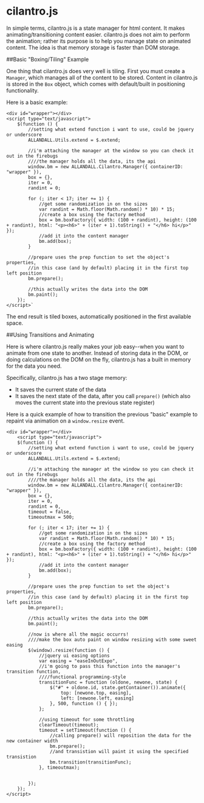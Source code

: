 cilantro.js
=============

In simple terms, cilantro.js is a state manager for html content. It makes animating/transitioning content easier. cilantro.js does not aim to perform the animation; rather its purpose is to help you manage state on animated content. The idea is that memory storage is faster than DOM storage. 

##Basic "Boxing/Tiling" Example

One thing that cilantro.js does very well is tiling. First you must create a `Manager`, which manages all of the content to be stored. Content in cilantro.js is stored in the `Box` object, which comes with default/built in positioning functionality.

Here is a basic example:

    <div id="wrapper"></div>
    <script type="text/javascript">
        $(function () {
            //setting what extend function i want to use, could be jquery or underscore
            ALLANDALL.Utils.extend = $.extend;

            //i'm attaching the manager at the window so you can check it out in the firebugs
            ////the manager holds all the data, its the api
            window.bm = new ALLANDALL.Cilantro.Manager({ containerID: "wrapper" }),
            box = {},
            iter = 0,
            randint = 0;

            for (; iter < 17; iter += 1) {
                //get some randomization in on the sizes
                var randint = Math.floor(Math.random() * 10) * 15;
                //create a box using the factory method
                box = bm.boxFactory({ width: (100 + randint), height: (100 + randint), html: "<p><h6>" + (iter + 1).toString() + "</h6> hi</p>" });
                //add it into the content manager
                bm.add(box);
            }

            //prepare uses the prep function to set the object's properties,
            //in this case (and by default) placing it in the first top left position
            bm.prepare();

            //this actually writes the data into the DOM
            bm.paint();
        });
    </script>`
	
The end result is tiled boxes, automatically positioned in the first available space.

##Using Transitions and Animating

Here is where cilantro.js really makes your job easy--when you want to animate from one state to another. Instead of storing data in the DOM, or doing calculations on the DOM on the fly, cilantro.js has a built in memory for the data you need.

Specifically, cilantro.js has a two stage memory:

 + It saves the current state of the data
 + It saves the next state of the data, after you call `prepare()` (which also moves the current state into the previous state register)
 
Here is a quick example of how to transition the previous "basic" example to repaint via animation on a `window.resize` event.

    <div id="wrapper"></div>
        <script type="text/javascript">
        $(function () {
            //setting what extend function i want to use, could be jquery or underscore
            ALLANDALL.Utils.extend = $.extend;

            //i'm attaching the manager at the window so you can check it out in the firebugs
            ////the manager holds all the data, its the api
            window.bm = new ALLANDALL.Cilantro.Manager({ containerID: "wrapper" }),
            box = {},
            iter = 0,
            randint = 0,
            timeout = false,
            timeoutmax = 500;

            for (; iter < 17; iter += 1) {
                //get some randomization in on the sizes
                var randint = Math.floor(Math.random() * 10) * 15;
                //create a box using the factory method
                box = bm.boxFactory({ width: (100 + randint), height: (100 + randint), html: "<p><h6>" + (iter + 1).toString() + "</h6> hi</p>" });
                //add it into the content manager
                bm.add(box);
            }

            //prepare uses the prep function to set the object's properties,
            //in this case (and by default) placing it in the first top left position
            bm.prepare();

            //this actually writes the data into the DOM
            bm.paint();

            //now is where all the magic occurrs!
            ////make the box auto paint on window resizing with some sweet easing
            $(window).resize(function () {
                //jquery ui easing options
                var easing = "easeInOutExpo",
                //i'm going to pass this function into the manager's transition function,
                ////functional programming-style
                transitionFunc = function (oldone, newone, state) {
                    $("#" + oldone.id, state.getContainer()).animate({
                        top: [newone.top, easing],
                        left: [newone.left, easing]
                    }, 500, function () { });
                };

                //using timeout for some throttling
                clearTimeout(timeout);
                timeout = setTimeout(function () {
                    //calling prepare() will reposition the data for the new container width
                    bm.prepare();
                    //and transistion will paint it using the specified transistion
                    bm.transition(transitionFunc);
                }, timeoutmax);


            });
        });
    </script>